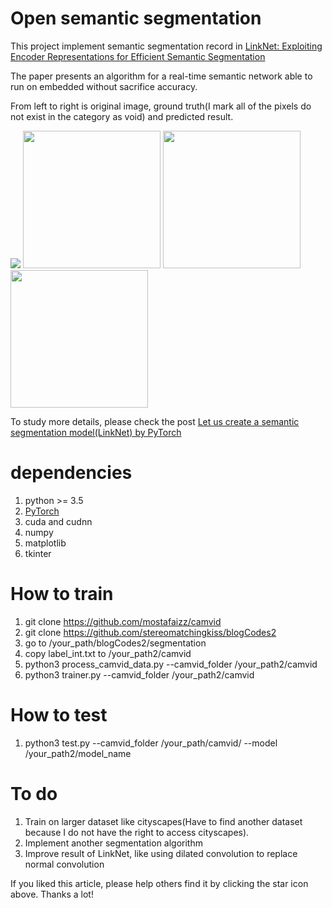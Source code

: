 # Open semantic segmentation 

This project implement semantic segmentation record in [LinkNet: Exploiting Encoder Representations for Efficient Semantic Segmentation](https://export.arxiv.org/pdf/1707.03718)

The paper presents an algorithm for a real-time semantic network able to run on embedded without sacrifice accuracy.

From left to right is original image, ground truth(I mark all of the pixels do not exist 
in the category as void) and predicted result.

<img src="https://4.bp.blogspot.com/-vkyzSl2mRvE/Waffgnio-WI/AAAAAAAABAU/PjANC0oAzDwwXZopgRqXvG3d9LE4NtyqwCLcBGAs/s1600/model_accuracy.png">
<img src="https://3.bp.blogspot.com/-fw6NUSLPCJQ/Waff7uUUTEI/AAAAAAAABA0/bCLqhhO3axYB0oti1_wVZDwTa0_cLCqhwCLcBGAs/s1600/0016E5_05100_mongtage.jpg" height="220px">
<img src="https://1.bp.blogspot.com/-8mUX_BliJZE/Waff61smTYI/AAAAAAAABAs/9qLXtQerFp8v3fTlg7FQoOs0xlF_U8kswCLcBGAs/s1600/0016E5_01230_mongtage.jpg" height="220px">
<img src="https://2.bp.blogspot.com/-2atvZrqBSEY/Waff_PvOepI/AAAAAAAABBk/TogHIkVKenICax-arsssq0Gc4FhUs2o2gCLcBGAs/s1600/Seq05VD_f03840_mongtage.jpg" height="220px">

To study more details, please check the post [Let us create a semantic segmentation model(LinkNet) by PyTorch](https://www.blogger.com/blogger.g?blogID=4702230343097536610#editor/target=post;postID=8891469693003535684;onPublishedMenu=allposts;onClosedMenu=allposts;postNum=0;src=link)

# dependencies

1. python >= 3.5
2. [PyTorch](http://pytorch.org/)
3. cuda and cudnn
4. numpy
5. matplotlib
6. tkinter

# How to train

1. git clone https://github.com/mostafaizz/camvid
2. git clone https://github.com/stereomatchingkiss/blogCodes2
3. go to /your_path/blogCodes2/segmentation
4. copy label_int.txt to /your_path2/camvid
5. python3 process_camvid_data.py --camvid_folder /your_path2/camvid
6. python3 trainer.py --camvid_folder /your_path2/camvid

# How to test

1. python3 test.py --camvid_folder /your_path/camvid/ --model /your_path2/model_name

# To do

1. Train on larger dataset like cityscapes(Have to find another dataset because I do not have the right to access cityscapes).
2. Implement another segmentation algorithm
3. Improve result of LinkNet, like using dilated convolution to replace normal convolution

If you liked this article, please help others find it by clicking the star icon above. Thanks a lot!



